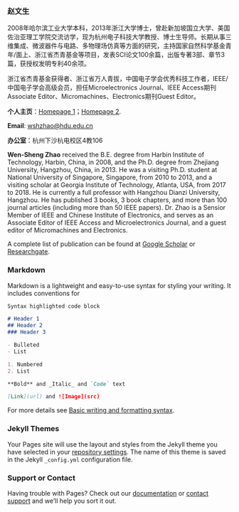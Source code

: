 ### 赵文生

2008年哈尔滨工业大学本科，2013年浙江大学博士，曾赴新加坡国立大学、美国佐治亚理工学院交流访学，现为杭州电子科技大学教授、博士生导师。长期从事三维集成、微波器件与电路、多物理场仿真等方面的研究，主持国家自然科学基金青年/面上、浙江省杰青基金等项目，发表SCI论文100余篇，出版专著3部、章节3篇，获授权发明专利40余项。

浙江省杰青基金获得者、浙江省万人青拔，中国电子学会优秀科技工作者，IEEE/中国电子学会高级会员，担任Microelectronics Journal、IEEE Access期刊Associate Editor、Micromachines、Electronics期刊Guest Editor。

**个人主页**：[Homepage 1](http://mypage.hdu.edu.cn/wshzhao)；[Homepage 2](https://faculty.hdu.edu.cn/dzxxxy/zws/main.htm).

**Email**: wshzhao@hdu.edu.cn

**办公室**：杭州下沙杭电校区4教106

**Wen-Sheng Zhao** received the B.E. degree from Harbin Institute of Technology, Harbin, China, in 2008, and the Ph.D. degree from Zhejiang University, Hangzhou, China, in 2013. He was a visiting Ph.D. student at National University of Singapore, Singapore, from 2010 to 2013, and a visiting scholar at Georgia Institute of Technology, Atlanta, USA, from 2017 to 2018. He is currently a full professor with Hangzhou Dianzi University, Hangzhou. He has published 3 books, 3 book chapters, and more than 100 journal articles (including more than 50 IEEE papers). Dr. Zhao is a Sensior Member of IEEE and Chinese Institute of Electronics, and serves as an Associate Editor of IEEE Access and Microelectronics Journal, and a guest editor of Micromachines and Electronics. 

A complete list of publication can be found at [Google Scholar](https://scholar.google.com/citations?user=sqWhO6wAAAAJ&hl=en) or [Researchgate](https://www.researchgate.net/profile/Wen-Sheng-Zhao).



### Markdown

Markdown is a lightweight and easy-to-use syntax for styling your writing. It includes conventions for

```markdown
Syntax highlighted code block

# Header 1
## Header 2
### Header 3

- Bulleted
- List

1. Numbered
2. List

**Bold** and _Italic_ and `Code` text

[Link](url) and ![Image](src)
```

For more details see [Basic writing and formatting syntax](https://docs.github.com/en/github/writing-on-github/getting-started-with-writing-and-formatting-on-github/basic-writing-and-formatting-syntax).

### Jekyll Themes

Your Pages site will use the layout and styles from the Jekyll theme you have selected in your [repository settings](https://github.com/wshzhao/wshzhao.github.io/settings/pages). The name of this theme is saved in the Jekyll `_config.yml` configuration file.

### Support or Contact

Having trouble with Pages? Check out our [documentation](https://docs.github.com/categories/github-pages-basics/) or [contact support](https://support.github.com/contact) and we’ll help you sort it out.
